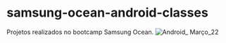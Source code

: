 # samsung-ocean-android-classes
Projetos realizados no bootcamp Samsung Ocean.
![Android_ Março_22](https://user-images.githubusercontent.com/29152631/160665147-577ed368-481f-4bc3-8e74-f086f0ebd32c.jpg)
